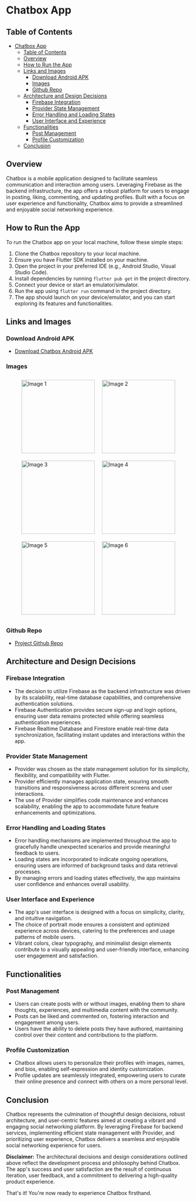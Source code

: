 # Chatbox App

## Table of Contents
- [Chatbox App](#chatbox-app)
  - [Table of Contents](#table-of-contents)
  - [Overview](#overview)
  - [How to Run the App](#how-to-run-the-app)
  - [Links and Images](#links-and-images)
    - [Download Android APK](#download-android-apk)
    - [Images](#images)
    - [Github Repo](#github-repo)
  - [Architecture and Design Decisions](#architecture-and-design-decisions)
    - [Firebase Integration](#firebase-integration)
    - [Provider State Management](#provider-state-management)
    - [Error Handling and Loading States](#error-handling-and-loading-states)
    - [User Interface and Experience](#user-interface-and-experience)
  - [Functionalities](#functionalities)
    - [Post Management](#post-management)
    - [Profile Customization](#profile-customization)
  - [Conclusion](#conclusion)

  
## Overview
Chatbox is a mobile application designed to facilitate seamless communication and interaction among users. Leveraging Firebase as the backend infrastructure, the app offers a robust platform for users to engage in posting, liking, commenting, and updating profiles. Built with a focus on user experience and functionality, Chatbox aims to provide a streamlined and enjoyable social networking experience.


## How to Run the App
To run the Chatbox app on your local machine, follow these simple steps:

1. Clone the Chatbox repository to your local machine.
2. Ensure you have Flutter SDK installed on your machine.
3. Open the project in your preferred IDE (e.g., Android Studio, Visual Studio Code).
4. Install dependencies by running `flutter pub get` in the project directory.
5. Connect your device or start an emulator/simulator.
6. Run the app using `flutter run` command in the project directory.
7. The app should launch on your device/emulator, and you can start exploring its features and functionalities.

## Links and Images

### Download Android APK
- [Download Chatbox Android APK](https://drive.google.com/file/d/1KWxXPLgyg1XcFRus6leFHftiIw_xhF6_/view?usp=sharing)
### Images
<div style="display: flex; flex-wrap: wrap; justify-content: center;">

<!-- First Row -->
<div style="margin: 10px;">
    <img src="https://github.com/olagookundavid/kkk/assets/63510672/08f42a0c-4b75-4d5e-b0fc-652b95440931" alt="Image 1" style="width: 200px; height: 200px;">
</div>

<div style="margin: 10px;">
    <img src="https://github.com/olagookundavid/kkk/assets/63510672/8cb04a8e-30a6-4267-a4b9-b4daa3f2daf9" alt="Image 2" style="width: 200px; height: 200px;">
</div>

<div style="margin: 10px;">
    <img src="https://github.com/olagookundavid/kkk/assets/63510672/8f55cc6a-f7d3-4d47-895e-cf2d221da75c" alt="Image 3" style="width: 200px; height: 200px;">
</div>

<!-- Second Row -->
<div style="margin: 10px;">
    <img src="https://github.com/olagookundavid/kkk/assets/63510672/d3a8d2c0-529d-4769-8361-57301e73852b" alt="Image 4" style="width: 200px; height: 200px;">
</div>

<div style="margin: 10px;">
    <img src="https://github.com/olagookundavid/kkk/assets/63510672/3c7c6fe3-ea7a-4352-9182-7931b0648520" alt="Image 5" style="width: 200px; height: 200px;">
</div>

<div style="margin: 10px;">
    <img src="https://github.com/olagookundavid/kkk/assets/63510672/ef71cb1a-90a2-42b1-9288-a75d5080f86a" alt="Image 6" style="width: 200px; height: 200px;">
</div>

</div>


### Github Repo
- [Project Github Repo](https://github.com/olagookundavid/brezze_learn_test?tab=readme-ov-file#images)

## Architecture and Design Decisions
### Firebase Integration
- The decision to utilize Firebase as the backend infrastructure was driven by its scalability, real-time database capabilities, and comprehensive authentication solutions.
- Firebase Authentication provides secure sign-up and login options, ensuring user data remains protected while offering seamless authentication experiences.
- Firebase Realtime Database and Firestore enable real-time data synchronization, facilitating instant updates and interactions within the app.

### Provider State Management
- Provider was chosen as the state management solution for its simplicity, flexibility, and compatibility with Flutter.
- Provider efficiently manages application state, ensuring smooth transitions and responsiveness across different screens and user interactions.
- The use of Provider simplifies code maintenance and enhances scalability, enabling the app to accommodate future feature enhancements and optimizations.

### Error Handling and Loading States
- Error handling mechanisms are implemented throughout the app to gracefully handle unexpected scenarios and provide meaningful feedback to users.
- Loading states are incorporated to indicate ongoing operations, ensuring users are informed of background tasks and data retrieval processes.
- By managing errors and loading states effectively, the app maintains user confidence and enhances overall usability.

### User Interface and Experience
- The app's user interface is designed with a focus on simplicity, clarity, and intuitive navigation.
- The choice of portrait mode ensures a consistent and optimized experience across devices, catering to the preferences and usage patterns of mobile users.
- Vibrant colors, clear typography, and minimalist design elements contribute to a visually appealing and user-friendly interface, enhancing user engagement and satisfaction.

## Functionalities
### Post Management
- Users can create posts with or without images, enabling them to share thoughts, experiences, and multimedia content with the community.
- Posts can be liked and commented on, fostering interaction and engagement among users.
- Users have the ability to delete posts they have authored, maintaining control over their content and contributions to the platform.

### Profile Customization
- Chatbox allows users to personalize their profiles with images, names, and bios, enabling self-expression and identity customization.
- Profile updates are seamlessly integrated, empowering users to curate their online presence and connect with others on a more personal level.
  
## Conclusion
Chatbox represents the culmination of thoughtful design decisions, robust architecture, and user-centric features aimed at creating a vibrant and engaging social networking platform. By leveraging Firebase for backend services, implementing efficient state management with Provider, and prioritizing user experience, Chatbox delivers a seamless and enjoyable social networking experience for users.

**Disclaimer:** The architectural decisions and design considerations outlined above reflect the development process and philosophy behind Chatbox. The app's success and user satisfaction are the result of continuous iteration, user feedback, and a commitment to delivering a high-quality product experience.


That's it! You're now ready to experience Chatbox firsthand.
